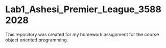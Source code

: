 # Lab1_Ashesi_Premier_League_35882028
This repository was created for my homework assignment for the course object oriented programming.

